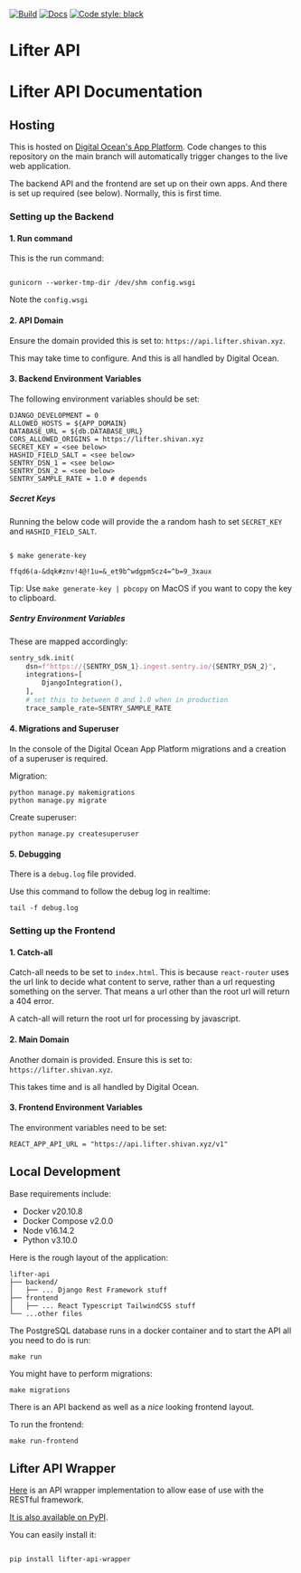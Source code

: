 [![Build](https://github.com/ChristchurchCityWeightlifting/lifter-api/actions/workflows/main.yml/badge.svg?branch=main)](https://github.com/ChristchurchCityWeightlifting/lifter-api/actions/workflows/main.yml)
[![Docs](https://github.com/WeightliftingNZ/lifter-api/actions/workflows/docs.yml/badge.svg)](https://github.com/WeightliftingNZ/lifter-api/actions/workflows/docs.yml)
[![Code style: black](https://img.shields.io/badge/code%20style-black-000000.svg)](https://github.com/psf/black)

# Lifter API

# Lifter API Documentation

## Hosting

This is hosted on [Digital Ocean's App Platform](https://www.digitalocean.com/products/app-platform). Code changes to this repository on the main branch will automatically trigger changes to the live web application.

The backend API and the frontend are set up on their own apps. And there is set up required (see below). Normally, this is first time.

### Setting up the Backend

#### 1. Run command

This is the run command:

```shell

gunicorn --worker-tmp-dir /dev/shm config.wsgi

```

Note the `config.wsgi`

#### 2. API Domain

Ensure the domain provided this is set to: `https://api.lifter.shivan.xyz`.

This may take time to configure. And this is all handled by Digital Ocean.

#### 3. Backend Environment Variables

The following environment variables should be set:

```shell
DJANGO_DEVELOPMENT = 0
ALLOWED_HOSTS = ${APP_DOMAIN}
DATABASE_URL = ${db.DATABASE_URL}
CORS_ALLOWED_ORIGINS = https://lifter.shivan.xyz
SECRET_KEY = <see below>
HASHID_FIELD_SALT = <see below>
SENTRY_DSN_1 = <see below>
SENTRY_DSN_2 = <see below>
SENTRY_SAMPLE_RATE = 1.0 # depends
```

##### Secret Keys

Running the below code will provide the a random hash to set `SECRET_KEY` and `HASHID_FIELD_SALT`.

```shell

$ make generate-key

ffqd6(a-&dqk#znv!4@!1u=&_et9b^wdgpm5cz4=^b=9_3xaux

```

Tip: Use `make generate-key | pbcopy` on MacOS if you want to copy the key to clipboard.

##### Sentry Environment Variables

These are mapped accordingly:

```python
sentry_sdk.init(
    dsn=f"https://{SENTRY_DSN_1}.ingest.sentry.io/{SENTRY_DSN_2}",
    integrations=[
        DjangoIntegration(),
    ],
    # set this to between 0 and 1.0 when in production
    trace_sample_rate=SENTRY_SAMPLE_RATE
```

#### 4. Migrations and Superuser

In the console of the Digital Ocean App Platform migrations and a creation of a superuser is required.

Migration:

```shell
python manage.py makemigrations
python manage.py migrate
```

Create superuser:

```shell
python manage.py createsuperuser
```

#### 5. Debugging

There is a `debug.log` file provided.

Use this command to follow the debug log in realtime:

```shell
tail -f debug.log
```

### Setting up the Frontend

#### 1. Catch-all

Catch-all needs to be set to `index.html`. This is because `react-router` uses the url link to decide what content to serve, rather than a url requesting something on the server. That means a url other than the root url will return a 404 error.

A catch-all will return the root url for processing by javascript.

#### 2. Main Domain

Another domain is provided. Ensure this is set to: `https://lifter.shivan.xyz`.

This takes time and is all handled by Digital Ocean.

#### 3. Frontend Environment Variables

The environment variables need to be set:

```shell
REACT_APP_API_URL = "https://api.lifter.shivan.xyz/v1"
```

## Local Development

Base requirements include:

- Docker v20.10.8
- Docker Compose v2.0.0
- Node v16.14.2
- Python v3.10.0

Here is the rough layout of the application:

```shell
lifter-api
├── backend/
│   ├── ... Django Rest Framework stuff
├── frontend
│   ├── ... React Typescript TailwindCSS stuff
└── ...other files
```

The PostgreSQL database runs in a docker container and to start the API all you need to do is run:

```shell
make run
```

You might have to perform migrations:

```shell
make migrations
```

There is an API backend as well as a _nice_ looking frontend layout.

To run the frontend:

```shell
make run-frontend
```

## Lifter API Wrapper

[Here](https://github.com/WeightliftingNZ/lifter-api-wrapper) is an API wrapper implementation to allow ease of use with the RESTful framework.

[It is also available on PyPI](https://pypi.org/lifter-api-wrapper).

You can easily install it:

```sh

pip install lifter-api-wrapper

```
